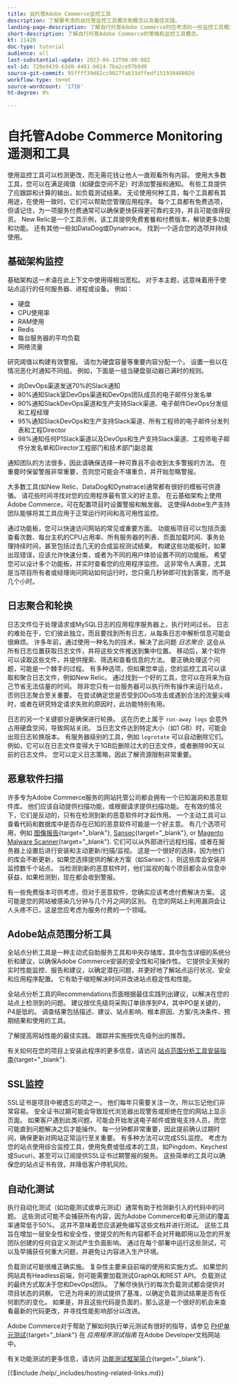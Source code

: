 ```yaml
---
title: 自托管Adobe Commerce监控工具
description: 了解要考虑的自托管监控工具概念和概念以及最佳实践。
landing-page-description: 了解自行托管Adobe Commerce时应考虑的一些监控工具概念和事项。
short-description: 了解自行托管Adobe Commerce的策略和监控工具概念。
kt: 11420
doc-type: tutorial
audience: all
last-substantial-update: 2023-04-13T00:00:00Z
exl-id: 728e9439-63d0-4481-b014-7ba2ce97b9d0
source-git-commit: 95ffff39d82cc9027fa633dffedf15193040802d
workflow-type: tm+mt
source-wordcount: '1716'
ht-degree: 0%

---
```


# 自托管Adobe Commerce Monitoring遥测和工具

使用监控工具可以检测更改，而无需花钱让他人一直观看所有内容。 使用大多数工具，您可以在满足阈值（如硬盘空间不足）时添加警报和通知。 有些工具提供了应跟踪和计算的输出，如负载测试结果。 无论使用何种工具，每个工具都有其用途，在使用一致时，它们可以帮助您管理应用程序。 每个工具都有免费选项，但请记住，为一项服务付费通常可以确保更快获得更可靠的支持，并且可能值得投资。 New Relic是一个工具示例，该工具提供免费套餐和付费版本，解锁更多功能和功能。 还有其他一些如DataDog或Dynatrace。 找到一个适合您的选项并持续使用。

## 基础架构监控

基础架构这一术语在此上下文中使用得相当宽松。 对于本主题，这意味着用于使站点运行的任何服务器、进程或设备。 例如：

* 硬盘
* CPU使用率
* RAM使用
* Redis
* 每台服务器的平均负载
* 网络流量

研究阈值以构建有效警报。 请勿为硬盘容量等重要内容分配一个。 设置一些以在情况恶化时通知不同组。 例如，下面是一组当硬盘驱动器已满时的规则。

* 向DevOps渠道发送70%的Slack通知
* 80%通知Slack室DevOps渠道和DevOps团队成员的电子邮件分发名单
* 90%通知SlackDevOps渠道和生产支持Slack渠道、电子邮件DevOps分发组和工程经理
* 95%通知SlackDevOps和生产支持Slack渠道、所有工程师的电子邮件分发列表和工程Director
* 98%通知任何P1Slack渠道以及DevOps和生产支持Slack渠道、工程师电子邮件分发名单和Director工程部门和技术部门副总裁

通知团队的方法很多，因此请确保选择一种可靠且不会收到太多警报的方法。 在重要时保留警报非常重要，否则您可能会不堪重负，并开始忽略警报。

大多数工具(如New Relic、DataDog和Dynatrace)通常都有很好的模板可供遵循。 请花些时间寻找对您的应用程序最有意义的好主意。 在云基础架构上使用Adobe Commerce，可在配置项目时设置警报和触发器。 这使得Adobe生产支持团队能够将其工具应用于正常运行时间和高可用性监控。

通过功能板，您可以快速访问网站的常见或重要方面。 功能板项目可以包括页面查看次数、每台主机的CPU占用率、所有服务器的列表、页面加载时间、事务处理持续时间，甚至包括过去几天的合成监视测试结果。 构建这些功能板时，如果出现错误，应该允许快速分类，或者为不同的用户体验设置不同的功能板。 希望您可以设计多个功能板，并实时查看您的应用程序监控。 这非常令人满意，尤其是当项目所有者或经理询问网站如何运行时，您只需几秒钟即可找到答案，而不是几个小时。

## 日志聚合和轮换

日志文件位于处理请求或MySQL日志的应用程序服务器上，执行时间过长。 日志的难处在于，它们彼此独立，而且要找到所有日志，从每条日志中解析信息可能会很麻烦。 许多年前，通过使用一种名为的技术，解决了此问题 _日志聚合_. 这会从所有日志位置获取日志文件，并将这些文件推送到集中位置。 移动后，某个软件可以读取这些文件，并提供搜索、筛选和查看信息的方法。 要正确处理这个问题，可能是一个棘手的过程。 有多种选项，但如果您幸运，您的监控工具可以读取和聚合日志文件，例如New Relic。 通过找到一个好的工具，您可以在将来为自己节省无法估量的时间。 除非您只有一台服务器可以执行所有操作来运行站点，否则日志聚合至关重要。 在尝试确定您是否受到DDoS攻击或遇到合法的流量尖峰时，或者在研究特定请求失败的原因时，此功能特别有用。

日志的另一个关键部分是确保进行轮换。 这在历史上属于 `run-away logs` 会意外占用硬盘空间，导致网站关闭。 当日志文件达到特定大小（如1 GB）时，可能会出现日志轮换版本。 有服务器级别的工具，例如 `logrotate` 可以自动删除它们。 例如，它可以在日志文件变得大于1GB后删除过大的日志文件，或者删除90天以前的日志文件。 您可以定义日志策略，因此了解资源限制非常重要。

## 恶意软件扫描

许多专为Adobe Commerce服务的网站托管公司都会拥有一个已知漏洞和恶意软件库。 他们应该自动提供扫描功能，或根据请求提供扫描功能。 在有效的情况下，它们是反动的，只有在检测到新的恶意软件时才起作用。 一个主动工具可以查看代码和数据库中是否存在已知的恶意软件可能是一个好主意。 有几个选项可用，例如 [图像报告](https://www.magereport.com){target="_blank"}, [Sansec](https://sansec.io){target="_blank"}, or [Magento Malware Scanner](https://github.com/gwillem/magento-malware-scanner){target="_blank"}. 它们可以从外部进行远程扫描，或者在服务器上设置后进行安装和主动更新/扫描/监视。 这是一个很好的选择，因为他们的库会不断更新，如果您选择提供的解决方案（如Sansec ），则这些库会安装并监控数千个站点。 当检测到新的恶意软件时，他们监视的每个项目都会从信息中获益，如果检测到，现在都会收到警报。

有一些免费版本可供考虑，但对于恶意软件，您确实应该考虑付费解决方案。 这可能是您的网站被感染几分钟与几个月之间的区别。 在您的网站上利用漏洞会让人头疼不已，这是您应考虑为服务付费的一个领域。

## Adobe站点范围分析工具

全站点分析工具是一种主动式自助服务工具和中央存储库，其中包含详细的系统分析和建议，以确保Adobe Commerce安装的安全性和可操作性。 它提供全天候的实时性能监控、报告和建议，以确定潜在问题，并更好地了解站点运行状况、安全和应用程序配置。 它有助于缩短解决时间并改进站点稳定性和性能。

全站点分析工具的Recommendations页面根据最佳实践列出建议，以解决在您的站点上检测到的问题。 建议按优先级将采购订单排序到P4，其中PO是关键的，P4是低的。 调查结果包括描述、建议、站点影响、根本原因、方案/先决条件、预期结果和使用的工具。

了解提高网站性能的最佳实践。 跟踪并实施按优先级列出的推荐。

有关如何在您的项目上安装此程序的更多信息，请访问 [站点范围分析工具安装指南](https://experienceleague.adobe.com/docs/commerce-operations/tools/site-wide-analysis-tool/installation.html){target="_blank"}.

## SSL监控

SSL证书是项目中被遗忘的项之一。 他们每年只需要关注一次，所以忘记他们非常容易。 安全证书过期可能会导致现代浏览器出现警告或拒绝在您的网站上显示页面。 如果客户遇到此类问题，可能会开始发送电子邮件或致电支持人员，而您可能直到问题解决之后才能操作。 每一分钟都非常重要，因此提前确认过期时间，确保更新对网站正常运行至关重要。 有多种方法可以完成SSL监控。 考虑为您的站点使用综合监控工具，使用免费或低成本的工具，如Pingdom、Keychest或Sucuri，甚至可以订阅提供SSL证书过期警报的服务。 这些简单的工具可以确保您的站点证书有效，并降低客户停机风险。

## 自动化测试

执行自动化测试（如功能测试或单元测试）通常有助于检测新引入的代码中的问题。 这些测试可能不会捕获所有内容，因为Adobe Commerce和单元测试的覆盖率通常低于50%。 这并不意味着您应该避免编写这些文档并进行测试。 这些工具旨在增加一层安全性和安全性，使提交的所有内容都不会对开箱即用以及您的开发团队创建的任何自定义测试产生负面影响。 通过在每个部署中运行这些测试，可以及早捕获任何重大问题，并避免让内容进入生产环境。

负载测试可能很难正确实施。 复杂性主要来自前端的使用和实施方式。 如果您的网站具有Headless前端，则可能需要加载测试GraphQL和REST API。 负载测试的最终方式取决于您和DevOps团队。 了解尽快执行的每次负载测试都会提供对项目状态的洞察。 它还为将来的测试提供了基准，以确定负载测试结果是否有任何剧烈的变化。 如果是，并且这些代码是负面的，那么这是一个很好的机会来查看最新的代码更改，并寻找性能影响部分以改进。

Adobe Commerce对于帮助了解如何执行单元测试有很好的指导，请参见 [PHP单元测试](https://developer.adobe.com/commerce/testing/guide/unit/){target="_blank"} 在 _应用程序测试指南_ 在Adobe Developer文档网站中。

有关功能测试的更多信息，请访问 [功能测试框架简介](https://developer.adobe.com/commerce/testing/functional-testing-framework/){target="_blank"}.


{{$include /help/_includes/hosting-related-links.md}}
